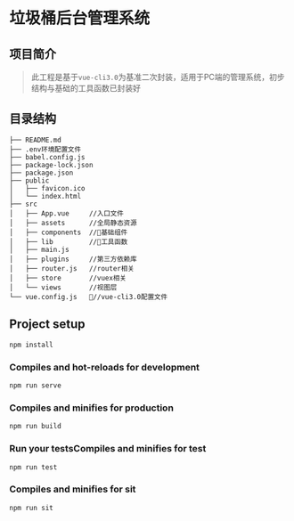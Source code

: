 # 垃圾桶后台管理系统

## 项目简介

>此工程是基于`vue-cli3.0`为基准二次封装，适用于PC端的管理系统，初步结构与基础的工具函数已封装好

## 目录结构

```
├── README.md
├── .env环境配置文件
├── babel.config.js
├── package-lock.json
├── package.json
├── public
│   ├── favicon.ico
│   └── index.html
├── src
│   ├── App.vue     //入口文件
│   ├── assets      //全局静态资源
│   ├── components  //基础组件
│   ├── lib         //工具函数
│   ├── main.js
│   ├── plugins     //第三方依赖库
│   ├── router.js   //router相关
│   ├── store       //vuex相关
│   └── views       //视图层
└── vue.config.js   //vue-cli3.0配置文件
```

## Project setup

```
npm install
```

### Compiles and hot-reloads for development

```
npm run serve
```

### Compiles and minifies for production

```
npm run build
```

### Run your testsCompiles and minifies for test

```
npm run test
```

### Compiles and minifies for sit

```
npm run sit
```
